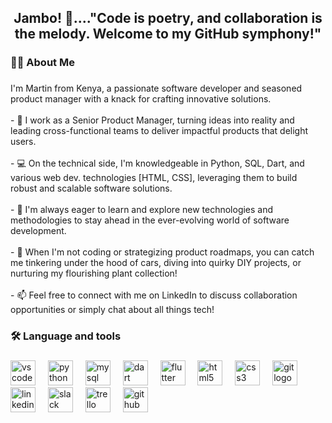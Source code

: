 <h2 align="center">Jambo! 👋...."Code is poetry, and collaboration is the melody. Welcome to my GitHub symphony!"</h2>

###

<h3 align="left">👩‍💻  About Me</h3>

###

<p align="left">I'm Martin from Kenya, a passionate software developer and seasoned product manager with a knack for crafting innovative solutions.<br><br>- 🔭 I work as a Senior Product Manager, turning ideas into reality and leading cross-functional teams to deliver impactful products that delight users.<br><br>- 💻 On the technical side, I'm knowledgeable in Python, SQL, Dart, and various web dev. technologies [HTML, CSS], leveraging them to build robust and scalable software solutions.<br><br>- 🌱 I'm always eager to learn and explore new technologies and methodologies to stay ahead in the ever-evolving world of software development.<br><br>- 🔧 When I'm not coding or strategizing product roadmaps, you can catch me tinkering under the hood of cars,  diving into quirky DIY projects, or nurturing my flourishing plant collection!  <br><br>- 📫 Feel free to connect with me on LinkedIn to discuss collaboration opportunities or simply chat about all things tech!</p>

###

<h3 align="left">🛠 Language and tools</h3>

###

<div align="left">
  <img src="https://cdn.jsdelivr.net/gh/devicons/devicon/icons/vscode/vscode-original.svg" height="40" alt="vscode logo"  />
  <img width="12" />
  <img src="https://cdn.jsdelivr.net/gh/devicons/devicon/icons/python/python-original.svg" height="40" alt="python logo"  />
  <img width="12" />
  <img src="https://cdn.jsdelivr.net/gh/devicons/devicon/icons/mysql/mysql-original.svg" height="40" alt="mysql logo"  />
  <img width="12" />
  <img src="https://cdn.jsdelivr.net/gh/devicons/devicon/icons/dart/dart-original.svg" height="40" alt="dart logo"  />
  <img width="12" />
  <img src="https://cdn.jsdelivr.net/gh/devicons/devicon/icons/flutter/flutter-original.svg" height="40" alt="flutter logo"  />
  <img width="12" />
  <img src="https://skillicons.dev/icons?i=html" height="40" alt="html5 logo"  />
  <img width="12" />
  <img src="https://cdn.jsdelivr.net/gh/devicons/devicon/icons/css3/css3-original.svg" height="40" alt="css3 logo"  />
  <img width="12" />
  <img src="https://cdn.jsdelivr.net/gh/devicons/devicon/icons/git/git-original.svg" height="40" alt="git logo"  />
  <img width="12" />
  <img src="https://cdn.jsdelivr.net/gh/devicons/devicon/icons/linkedin/linkedin-original.svg" height="40" alt="linkedin logo"  />
  <img width="12" />
  <img src="https://cdn.jsdelivr.net/gh/devicons/devicon/icons/slack/slack-original.svg" height="40" alt="slack logo"  />
  <img width="12" />
  <img src="https://cdn.jsdelivr.net/gh/devicons/devicon/icons/trello/trello-plain.svg" height="40" alt="trello logo"  />
  <img width="12" />
  <img src="https://cdn.jsdelivr.net/gh/devicons/devicon/icons/github/github-original.svg" height="40" alt="github logo"  />
</div>


